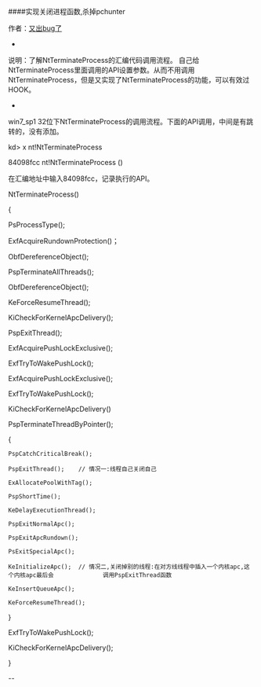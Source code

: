 ####实现关闭进程函数,杀掉pchunter


作者：[又出bug了 ](https://bbs.pediy.com/thread-225434.htm)

-

说明：了解NtTerminateProcess的汇编代码调用流程。
自己给NtTerminateProcess里面调用的API设置参数。从而不用调用NtTerminateProcess，但是又实现了NtTerminateProcess的功能，可以有效过HOOK。

-

win7_sp1 32位下NtTerminateProcess的调用流程。下面的API调用，中间是有跳转的，没有添加。


kd> x nt!NtTerminateProcess

84098fcc          nt!NtTerminateProcess (<no parameter info>)

在汇编地址中输入84098fcc，记录执行的API。

NtTerminateProcess()

{

  PsProcessType();

  ExfAcquireRundownProtection()；

  ObfDereferenceObject();

  PspTerminateAllThreads();

  ObfDereferenceObject();

  KeForceResumeThread();

  KiCheckForKernelApcDelivery();

  PspExitThread();

  ExfAcquirePushLockExclusive();

  ExfTryToWakePushLock();

  ExfAcquirePushLockExclusive();

  ExfTryToWakePushLock();

  KiCheckForKernelApcDelivery()

  PspTerminateThreadByPointer();

  {

    PspCatchCriticalBreak();

    PspExitThread();	// 情况一:线程自己关闭自己

    ExAllocatePoolWithTag();

    PspShortTime();

    KeDelayExecutionThread();

    PspExitNormalApc();

    PspExitApcRundown();

    PsExitSpecialApc();

    KeInitializeApc();	// 情况二,关闭掉别的线程:在对方线线程中插入一个内核apc,这个内核apc最后会				调用PspExitThread函数

    KeInsertQueueApc();

    KeForceResumeThread();

  }

  ExfTryToWakePushLock();

  KiCheckForKernelApcDelivery();

}

--













